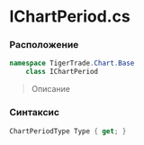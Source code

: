 
# IChartPeriod.cs
### Расположение
```csharp
namespace TigerTrade.Chart.Base  
    class IChartPeriod
```

> Описание

### Синтаксис
```csharp
ChartPeriodType Type { get; }
```
